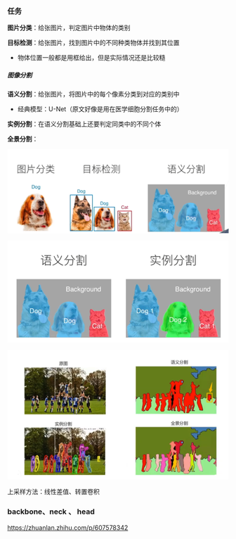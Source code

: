 ### 任务

**图片分类**：给张图片，判定图片中物体的类别

**目标检测**：给张图片，找到图片中的不同种类物体并找到其位置

- 物体位置一般都是用框给出，但是实际情况还是比较糙

##### 图像分割

**语义分割**：给张图片，将图片中的每个像素分类到对应的类别中

- 经典模型：U-Net（原文好像是用在医学细胞分割任务中的）

**实例分割**：在语义分割基础上还要判定同类中的不同个体

**全景分割**：

![](计算机视觉.assets/计算机视觉任务.png)



![](计算机视觉.assets/语义分割和实例分割.png)

![](计算机视觉.assets/图像分割不同类别.png)



上采样方法：线性差值、转置卷积





### backbone、neck 、 head

https://zhuanlan.zhihu.com/p/607578342







